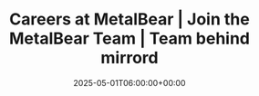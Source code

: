 ---
title: "Careers at MetalBear | Join the MetalBear Team | Team behind mirrord"
description: "Join the MetalBear team and help build the future of cloud-native development with mirrord. View open roles."
date: 2025-05-01T06:00:00+00:00
draft: false
---